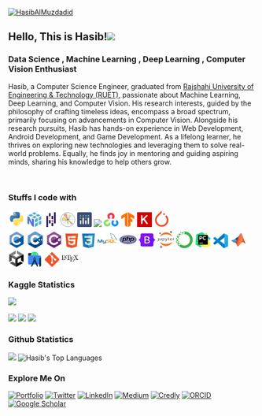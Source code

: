<a href="https://github.com/HasibAlMuzdadid" target="_blank"><p align="left"> <img src="https://komarev.com/ghpvc/?username=HasibAlMuzdadid&label=Profile%20views&color=129e00" alt="HasibAlMuzdadid" /></a>
      
<h2 align="left">Hello, This is Hasib!<img src="https://raw.githubusercontent.com/iampavangandhi/iampavangandhi/master/gifs/Hi.gif" width="25px"><h3 align="left">Data Science , Machine Learning , Deep Learning , Computer Vision Enthusiast</h3></h2>


<p align="left">Hasib, a Computer Science Engineer, graduated from <a href="https://www.ruet.ac.bd/">Rajshahi University of Engineering & Technology (RUET)<a>, passionate about Machine Learning, Deep Learning, and Computer Vision. His research interests, guided by the philosophy of crafting timeless ideas, encompass a broad spectrum, primarily focusing on advancements in Computer Vision. Alongside his research pursuits, Hasib has hands-on experience in Web Development, Android Development, and Game Development. As a lifelong learner, he thrives on exploring new technologies and leveraging them to solve real-world problems. Equally, he finds joy in mentoring and guiding aspiring minds, sharing his knowledge to help others grow.<br>
<p/> 

      
<h3>Stuffs I code with</h3>
<p>
<img width="34px" src="https://raw.githubusercontent.com/devicons/devicon/master/icons/python/python-original.svg" /> 
<img width="30px" src="https://raw.githubusercontent.com/devicons/devicon/master/icons/numpy/numpy-original.svg" /> 
<img width="30px" src="https://raw.githubusercontent.com/devicons/devicon/master/icons/pandas/pandas-original.svg" />
<img width="30px" src="https://raw.githubusercontent.com/devicons/devicon/master/icons/matplotlib/matplotlib-original.svg" /> 
<img width="30px" src="https://raw.githubusercontent.com/devicons/devicon/master/icons/plotly/plotly-original.svg" /> 
<img width="55px" src="https://upload.wikimedia.org/wikipedia/commons/0/05/Scikit_learn_logo_small.svg" /> 
<img width="30px" src="https://github.com/devicons/devicon/blob/master/icons/opencv/opencv-original.svg" /> 
<img width="30px" src="https://github.com/devicons/devicon/blob/master/icons/tensorflow/tensorflow-original.svg" /> 
<img width="30px" src="https://github.com/devicons/devicon/blob/master/icons/keras/keras-original.svg" /> 
<img width="34px" src="https://github.com/devicons/devicon/blob/master/icons/pytorch/pytorch-original.svg" /> 
<br>      
<img width="34px" src="https://raw.githubusercontent.com/devicons/devicon/master/icons/c/c-original.svg" /> 
<img width="34px" src="https://raw.githubusercontent.com/devicons/devicon/master/icons/cplusplus/cplusplus-original.svg" /> 
<img width="34px" src="https://raw.githubusercontent.com/devicons/devicon/master/icons/csharp/csharp-original.svg" />       
<img width="30px" src="https://raw.githubusercontent.com/devicons/devicon/master/icons/html5/html5-original.svg" /> 
<img width="30px" src="https://raw.githubusercontent.com/devicons/devicon/master/icons/css3/css3-original.svg" /> 
<img width="40px" src="https://raw.githubusercontent.com/devicons/devicon/master/icons/mysql/mysql-original-wordmark.svg" /> 
<img width="35px" src="https://raw.githubusercontent.com/devicons/devicon/master/icons/php/php-original.svg" /> 
<img width="34px" src="https://raw.githubusercontent.com/devicons/devicon/master/icons/bootstrap/bootstrap-original.svg" />
<img width="35px" src="https://raw.githubusercontent.com/devicons/devicon/master/icons/jupyter/jupyter-original-wordmark.svg" /> 
<img width="34px" src="https://github.com/devicons/devicon/blob/master/icons/anaconda/anaconda-original.svg" /> 
<img width="34px" src="https://raw.githubusercontent.com/devicons/devicon/master/icons/pycharm/pycharm-original.svg" /> 
<img width="30px" src="https://raw.githubusercontent.com/devicons/devicon/master/icons/vscode/vscode-original.svg" /> 
<img width="34px" src="https://raw.githubusercontent.com/devicons/devicon/master/icons/matlab/matlab-original.svg" /> 
<img width="33px" src="https://raw.githubusercontent.com/devicons/devicon/master/icons/unity/unity-original.svg" /> 
<img width="33px" src="https://raw.githubusercontent.com/devicons/devicon/master/icons/androidstudio/androidstudio-original.svg" /> 
<img width="30px" src="https://github.com/devicons/devicon/blob/master/icons/git/git-original.svg" /> 
<img width="35px" src="https://github.com/devicons/devicon/blob/master/icons/latex/latex-original.svg" /> 
</p>  
      
      
<h3>Kaggle Statistics</h3>
<div align="left">
<a href="https://www.kaggle.com/hasibalmuzdadid"><img src="https://road-to-kaggle-grandmaster.vercel.app/api/simple/hasibalmuzdadid" /></a>
</div>
<p align="left">
<img src="https://road-to-kaggle-grandmaster.vercel.app/api/badges/hasibalmuzdadid/dataset" />
<img src="https://road-to-kaggle-grandmaster.vercel.app/api/badges/hasibalmuzdadid/notebook" />
<img src="https://road-to-kaggle-grandmaster.vercel.app/api/badges/hasibalmuzdadid/discussion" />
</p>

      
<h3>Github Statistics</h3>     
<div align="left">
<!-- <a href="https://github.com/HasibAlMuzdadid">
<img height="180em" src="https://github-readme-stats.vercel.app/api?username=HasibAlMuzdadid&show_icons=true&theme=gotham&include_all_commits=true&count_private=true&icon_color=FA8B00&hide_border=true" alt="Hasib's GitHub Stats"/> -->
<img height="180em" src="https://streak-stats.demolab.com?user=HasibAlMuzdadid&theme=dark&hide_border=true&count_private=true&background=0D1117">
<img height="180em" src="https://github-readme-stats-7crm.vercel.app/api/top-langs/?username=HasibAlMuzdadid&layout=compact&theme=dark&hide_border=true&bg_color=0D1117" alt="Hasib's Top Languages"/>
</a>
</div>     
      
      

<h3>Explore Me On</h3>      
<p>
<a href="https://hasibalmuzdadid.github.io" target="_blank"><img alt="Portfolio" src="https://img.shields.io/badge/Portfolio-%23000000.svg?style=flat-square&logo=Microsoft-edge&logoColor=FF7139&logoWidth=20" /></a>
<a href="https://twitter.com/muzdadid" target="_blank"><img alt="Twitter" src="https://img.shields.io/badge/Twitter-%23000000.svg?style=flat-square&logo=X&logoColor=white&logoWidth=20" /></a> 
<a href="https://www.linkedin.com/in/hasibalmuzdadid/" target="_blank"><img alt="LinkedIn" src="https://img.shields.io/badge/linkedIn-%230366c3.svg?style=flat-square&logo=linkedin&logoColor=white&logoWidth=20" /></a> 
<a href="https://www.kaggle.com/hasibalmuzdadid" target="_blank"><img alt="Medium" src="https://img.shields.io/badge/Kaggle-%2320beff.svg?style=flat-square&logo=kaggle&logoColor=white&logoWidth=20" /></a>
<a href="https://www.credly.com/users/hasibalmuzdadid" target="_blank"><img alt="Credly" src="https://img.shields.io/badge/Credly-%23fc720e.svg?style=flat-square&logo=credly&logoColor=white&logoWidth=20" /></a> 
<a href="https://orcid.org/0009-0003-4122-0616" target="_blank"><img alt="ORCID" src="https://img.shields.io/badge/ORCID-%2388CE02.svg?style=flat-square&logo=orcid&logoColor=white&logoWidth=20" /></a>
<a href="https://scholar.google.com/citations?user=6GHNW0sAAAAJ" target="_blank"><img alt="Google Scholar" src="https://img.shields.io/badge/Google Scholar-%234285F4.svg?style=flat-square&logo=googlescholar&logoColor=white&logoWidth=20" /></a>
</p>



